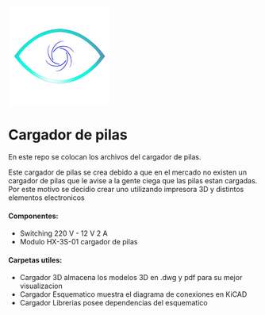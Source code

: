  

​																	![](OJO.jpg)

# Cargador de pilas

En este repo se colocan los archivos del cargador de pilas. 

Este cargador de pilas se crea debido a que en el mercado no existen un cargador de pilas que le avise a la gente ciega que las pilas estan cargadas. Por este motivo se decidio crear uno utilizando impresora 3D y distintos elementos electronicos

#### Componentes:

- Switching 220 V - 12 V 2 A
- Modulo HX-3S-01 cargador de pilas

#### Carpetas utiles:

- Cargador 3D almacena los modelos 3D en .dwg y pdf para su mejor visualizacion
- Cargador Esquematico muestra el diagrama de conexiones en KiCAD
- Cargador Librerias posee dependencias del esquematico

